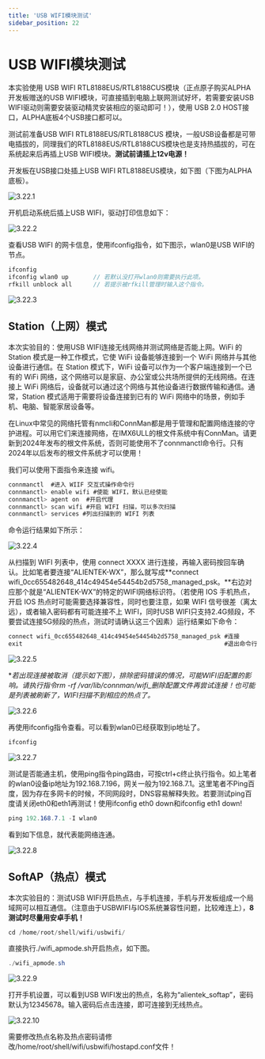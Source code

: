```yaml
---
title: 'USB WIFI模块测试'
sidebar_position: 22
---
```


# USB WIFI模块测试

本实验使用 USB WIFI RTL8188EUS/RTL8188CUS模块（正点原子购买ALPHA开发板赠送的USB WIFI模块，可直接插到电脑上联网测试好坏，若需要安装USB WIFI驱动则需要安装驱动精灵安装相应的驱动即可！），使用 USB 2.0 HOST接口，ALPHA底板4个USB接口都可以。

测试前准备USB WIFI RTL8188EUS/RTL8188CUS 模块，一般USB设备都是可带电插拔的，同理我们的RTL8188EUS/RTL8188CUS模块也是支持热插拔的，可在系统起来后再插上USB WIFI模块。**测试前请插上12v电源！**

开发板在USB接口处插上USB WIFI RTL8188EUS模块，如下图（下图为ALPHA底板）。

![3.22.1](./img/3.22.1.png)

开机启动系统后插上USB WIFI，驱动打印信息如下：

![3.22.2](./img/3.22.2.png)

查看USB WIFI 的网卡信息，使用ifconfig指令，如下图示，wlan0是USB WIFI的节点。
```c#
ifconfig
ifconfig wlan0 up		// 若默认没打开wlan0则需要执行此项。
rfkill unblock all		// 若提示被rfkill管理时输入这个指令。
```

![3.22.3](./img/3.22.3.png)

## Station（上网）模式

本次实验目的：使用USB WIFI连接无线网络并测试网络是否能上网。WiFi 的 Station 模式是一种工作模式，它使 WiFi 设备能够连接到一个 WiFi 网络并与其他设备进行通信。在 Station 模式下，WiFi 设备可以作为一个客户端连接到一个已有的 WiFi 网络，这个网络可以是家庭、办公室或公共场所提供的无线网络。在连接上 WiFi 网络后，设备就可以通过这个网络与其他设备进行数据传输和通信。通常，Station 模式适用于需要将设备连接到已有的 WiFi 网络中的场景，例如手机、电脑、智能家居设备等。

在Linux中常见的网络托管有nmcli和ConnMan都是用于管理和配置网络连接的守护进程。可以用它们来连接网络，在IMX6ULL的根文件系统中有ConnMan。请更新到2024年发布的根文件系统，否则可能使用不了connmanctl命令行。只有2024年以后发布的根文件系统才可以使用！

我们可以使用下面指令来连接 wifi。
```c#
connmanctl  #进入 WIIF 交互式操作命令行
connmanctl> enable wifi #使能 WIFI，默认已经使能
connmanctl> agent on  #开启代理
connmanctl> scan wifi #开启 WIFI 扫描，可以多次扫描
connmanctl> services #列出扫描到的 WIFI 列表
```
命令运行结果如下所示：

![3.22.4](./img/3.22.4.png)

从扫描到 WIFI 列表中，使用 connect XXXX 进行连接，再输入密码按回车确认。比如笔者要连接“ALIENTEK-WX”，那么就写成**connect wifi_0cc655482648_414c49454e54454b2d5758_managed_psk。**右边对应那个就是“ALIENTEK-WX”的特定的WIFI网络标识符。（若使用 IOS 手机热点，开启 IOS 热点时可能需要选择兼容性，同时也要注意，如果 WIFI 信号很差（离太远），或者输入密码都有可能连接不上 WIFI，同时USB WIFI只支持2.4G频段，不要尝试连接5G频段的热点，测试时请确认这三个因素）运行结果如下命令：
```c#
connect wifi_0cc655482648_414c49454e54454b2d5758_managed_psk #连接
exit                                                         #退出命令行
```

![3.22.5](./img/3.22.5.png)

**若出现连接被取消（提示如下图），排除密码错误的情况，可能WIFI旧配置的影响。请执行指令rm -rf /var/lib/connman/wifi_*删除配置文件再尝试连接！也可能是列表被刷新了，WIFI扫描不到相应的热点了。**

![3.22.6](./img/3.22.6.png)

再使用ifconfig指令查看。可以看到wlan0已经获取到ip地址了。
```c#
ifconfig
```

![3.22.7](./img/3.22.7.png)

测试是否能通主机，使用ping指令ping路由，可按ctrl+c终止执行指令。如上笔者的wlan0设备ip地址为192.168.7.196，网关一般为192.168.7.1。这里笔者不Ping百度，因为存在多网卡的时候，不同网段时，DNS容易解释失败。若要测试ping百度请关闭eth0和eth1再测试！使用ifconfig eth0 down和ifconfig eth1 down!
```c#
ping 192.168.7.1 -I wlan0
```
看到如下信息，就代表能网络连通。

![3.22.8](./img/3.22.8.png)

## SoftAP（热点）模式

本次实验目的：测试USB WIFI开启热点，与手机连接，手机与开发板组成一个局域网可以相互通信。（注意由于USBWIFI与IOS系统兼容性问题，比较难连上），**8测试时尽量用安卓手机！**
```c#
cd /home/root/shell/wifi/usbwifi/
```
直接执行./wifi_apmode.sh开启热点，如下图。
```c#
./wifi_apmode.sh
```

![3.22.9](./img/3.22.9.png)

打开手机设置，可以看到USB WIFI发出的热点，名称为“alientek_softap”，密码默认为12345678。输入密码后点击连接，即可连接到无线热点。


![3.22.10](./img/3.22.10.png)

需要修改热点名称及热点密码请修改/home/root/shell/wifi/usbwifi/hostapd.conf文件！
